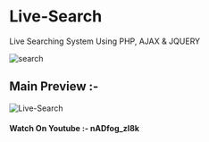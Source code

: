 # Live-Search
Live Searching System Using PHP, AJAX &amp; JQUERY

![search](https://user-images.githubusercontent.com/26626045/73234781-9d29ca80-41b1-11ea-93f6-01006967da0c.jpg)

## Main Preview :-

![Live-Search](https://user-images.githubusercontent.com/26626045/73234782-9d29ca80-41b1-11ea-965e-847dafccfd57.PNG)

####  Watch On Youtube :- nADfog_zI8k
